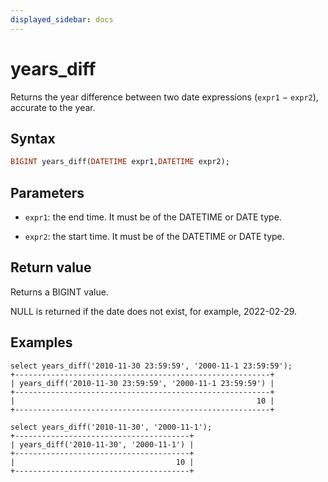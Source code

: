```yaml
---
displayed_sidebar: docs
---
```


# years_diff



Returns the year difference between two date expressions (`expr1` − `expr2`), accurate to the year.

## Syntax

```Haskell
BIGINT years_diff(DATETIME expr1,DATETIME expr2);
```

## Parameters

- `expr1`: the end time. It must be of the DATETIME or DATE type.

- `expr2`: the start time. It must be of the DATETIME or DATE type.

## Return value

Returns a BIGINT value.

NULL is returned if the date does not exist, for example, 2022-02-29.

## Examples

```Plain
select years_diff('2010-11-30 23:59:59', '2000-11-1 23:59:59');
+---------------------------------------------------------+
| years_diff('2010-11-30 23:59:59', '2000-11-1 23:59:59') |
+---------------------------------------------------------+
|                                                      10 |
+---------------------------------------------------------+

select years_diff('2010-11-30', '2000-11-1');
+---------------------------------------+
| years_diff('2010-11-30', '2000-11-1') |
+---------------------------------------+
|                                    10 |
+---------------------------------------+
```
